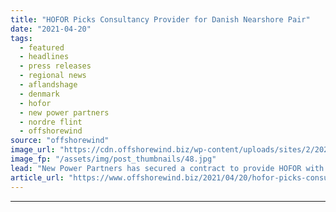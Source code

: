 ```yaml
---
title: "HOFOR Picks Consultancy Provider for Danish Nearshore Pair"
date: "2021-04-20"
tags: 
  - featured
  - headlines
  - press releases
  - regional news
  - aflandshage
  - denmark
  - hofor
  - new power partners
  - nordre flint
  - offshorewind
source: "offshorewind"
image_url: "https://cdn.offshorewind.biz/wp-content/uploads/sites/2/2021/04/20103004/Local-Firms-to-Provide-Consultancy-at-Danish-Nearshore-Pair.jpg"
image_fp: "/assets/img/post_thumbnails/48.jpg"
lead: "New Power Partners has secured a contract to provide HOFOR with consultancy services for"
article_url: "https://www.offshorewind.biz/2021/04/20/hofor-picks-consultancy-provider-for-danish-nearshore-pair/"
---
```


---
